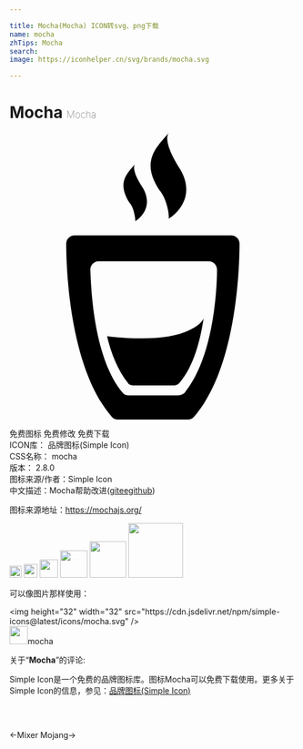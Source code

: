 ```yaml
---

title: Mocha(Mocha) ICON转svg、png下载
name: mocha
zhTips: Mocha
search: 
image: https://iconhelper.cn/svg/brands/mocha.svg

---
```


# Mocha  <small style="font-size: 60%;font-weight: 100">Mocha</small>

<div id="svg" class="svg-wrap">
<svg role="img" viewBox="0 0 24 24" xmlns="http://www.w3.org/2000/svg"><title>Mocha icon</title><path d="M13.325 0c-.907 1.116-2.442 2.302-.768 4.814.558.628.838 1.953.768 2.372 0 0 2.512-1.464.977-4.116-.907-1.395-1.326-2.582-.977-3.07zm-2.79 2.582c-.628.767-1.605 1.535-.489 3.279.35.349.489 1.256.489 1.535 0 0 1.673-.978.627-2.792-.628-.907-.906-1.743-.627-2.022zm-5.094 6a.699.699 0 0 0-.697.698c0 2.372.349 10.535 3.837 14.512.14.139.28.208.489.208h5.86c.21 0 .35-.069.489-.208 3.488-3.908 3.837-12.07 3.837-14.512a.7.7 0 0 0-.698-.699H12zm2.023 2.163h9.21c.349 0 .697.278.697.697 0 1.953-.348 7.465-2.72 10.326-.21.14-.35.208-.559.208H9.976a.633.633 0 0 1-.488-.208c-2.372-2.79-2.652-8.373-2.722-10.326 0-.35.28-.697.698-.697zm8.792 4.744s-.071.627-1.745 1.255c-2.303.837-6.348.28-6.348.28.349 1.465.906 2.86 1.743 3.907.07.14.28.209.419.209h3.489c.14 0 .279-.07.418-.209 1.186-1.395 1.745-3.558 2.024-5.442z"/></svg>
</div>
<detail full-name='mocha'></detail>

<div class="detail-page">
<p>
<span><span class="badge-success badge">免费图标</span> <span class="badge-success badge">免费修改</span>  <span class="badge-success badge">免费下载</span> </span>
<br/>
<span>
ICON库：
<span class="badge-secondary badge">品牌图标(Simple Icon)</span> 
</span>
<br/>
<span>
CSS名称：
<span class="badge-secondary badge">mocha</span> 
</span>

<br/>
<span>
版本：
<span class="badge-secondary badge">2.8.0</span> 
</span>
<br/>
<span>图标来源/作者：<span class="badge-light badge">Simple Icon</span></span> 
<br/>
<span class="zh-detail">中文描述：<span class="badge-primary badge">Mocha</span><span class="help-link"><span>帮助改进</span>(<a href="https://gitee.com/liuwave/icon-helper/edit/master/json/brands/mocha.json" target="_blank" rel="noopener noreferrer">gitee</a><a href="https://github.com/liuwave/icon-helper/edit/master/json/brands/mocha.json" target="_blank" rel="noopener noreferrer">github</a></span>)</span><br/>
</p>
</div><div class="description description alert alert-light"><p>图标来源地址：<a href="https://mochajs.org/" target="_blank" rel="noopener noreferrer">https://mochajs.org/</a></p></div>
<div class="alert alert-dark">
<img height="21" width="21" src="https://cdn.jsdelivr.net/npm/simple-icons@latest/icons/mocha.svg" />
<img height="24" width="24" src="https://cdn.jsdelivr.net/npm/simple-icons@latest/icons/mocha.svg" />
<img height="32" width="32" src="https://cdn.jsdelivr.net/npm/simple-icons@latest/icons/mocha.svg" />
<img height="48" width="48" src="https://cdn.jsdelivr.net/npm/simple-icons@latest/icons/mocha.svg" />
<img height="64" width="64" src="https://cdn.jsdelivr.net/npm/simple-icons@latest/icons/mocha.svg" />
<img height="96" width="96" src="https://cdn.jsdelivr.net/npm/simple-icons@latest/icons/mocha.svg" />

</div>
<div>
  <p>可以像图片那样使用：    
  </p>
  <div class="alert alert-primary" style="font-size: 14px">
    &lt;img height="32" width="32" src="https://cdn.jsdelivr.net/npm/simple-icons@latest/icons/mocha.svg" /&gt;
    <copy-btn content='<img height="32" width="32" src="https://cdn.jsdelivr.net/npm/simple-icons@latest/icons/mocha.svg" />'></copy-btn>
  </div>
  <div class="alert alert-secondary">
    <img height="32" width="32" src="https://cdn.jsdelivr.net/npm/simple-icons@latest/icons/mocha.svg" />mocha
    <copy-btn content="mocha" btn-title="复制图标名称"></copy-btn>
  </div>
</div>
<div class="icon-detail__container">
<p>关于“<b>Mocha</b>”的评论:</p>
</div>
<Vssue title="关于“Mocha”的评论" />
<div><p>Simple Icon是一个免费的品牌图标库。图标Mocha可以免费下载使用。更多关于  Simple Icon的信息，参见：<a target="_blank" href="https://iconhelper.cn/brands.html">品牌图标(Simple Icon)</a>
</p></div>


<div style="padding:2rem 0 " class="page-nav"><p class="inner"><span class="prev">←<router-link to="/icon/mixer.html">Mixer</router-link></span> <span class="next"><router-link to="/icon/mojang.html">Mojang</router-link>→</span></p></div>
